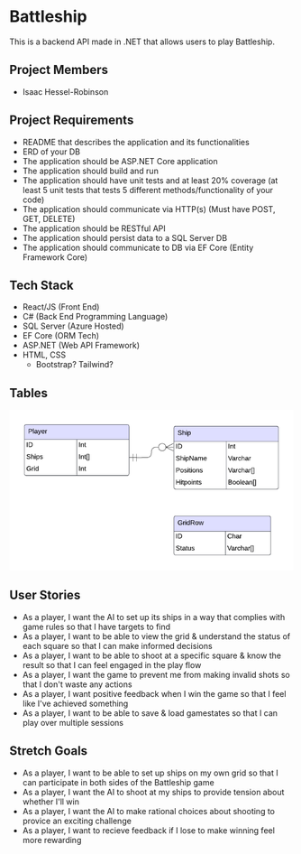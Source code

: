 # Battleship

This is a backend API made in .NET that allows users to play Battleship.

## Project Members
- Isaac Hessel-Robinson

## Project Requirements
- README that describes the application and its functionalities
- ERD of your DB
- The application should be ASP.NET Core application
- The application should build and run
- The application should have unit tests and at least 20% coverage (at least 5 unit tests that tests 5 different methods/functionality of your code)
- The application should communicate via HTTP(s) (Must have POST, GET, DELETE)
- The application should be RESTful API
- The application should persist data to a SQL Server DB
- The application should communicate to DB via EF Core (Entity Framework Core)

## Tech Stack

- React/JS (Front End)
- C# (Back End Programming Language)
- SQL Server (Azure Hosted)
- EF Core (ORM Tech)
- ASP.NET (Web API Framework)
- HTML, CSS
    - Bootstrap? Tailwind? 

## Tables
![ERD](./ERD.png)

## User Stories
- As a player, I want the AI to set up its ships in a way that complies with game rules so that I have targets to find
- As a player, I want to be able to view the grid & understand the status of each square so that I can make informed decisions
- As a player, I want to be able to shoot at a specific square & know the result so that I can feel engaged in the play flow
- As a player, I want the game to prevent me from making invalid shots so that I don't waste any actions
- As a player, I want positive feedback when I win the game so that I feel like I've achieved something
- As a player, I want to be able to save & load gamestates so that I can play over multiple sessions 

## Stretch Goals
- As a player, I want to be able to set up ships on my own grid so that I can participate in both sides of the Battleship game
- As a player, I want the AI to shoot at my ships to provide tension about whether I'll win
- As a player, I want the AI to make rational choices about shooting to provice an exciting challenge
- As a player, I want to recieve feedback if I lose to make winning feel more rewarding